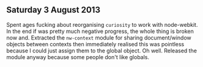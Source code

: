 ## Saturday 3 August 2013

Spent ages fucking about reorganising `curiosity` to work with node-webkit. In the end if was pretty much negative progress, the whole thing is broken now and. Extracted the `nw-context` module for sharing document/window objects between contexts then immediately realised this was pointless because I could just assign them to the global object. Oh well. Released the module anyway because some people don't like globals.

